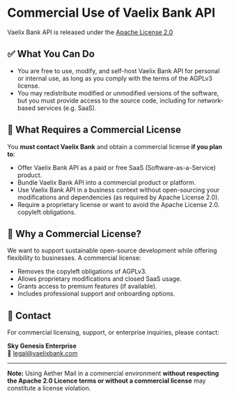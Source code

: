 # Commercial Use of Vaelix Bank API

Vaelix Bank API is released under the [Apache License 2.0](LICENSE)

## ✅ What You Can Do

- You are free to use, modify, and self-host Vaelix Bank API for personal or internal use, as long as you comply with the terms of the AGPLv3 license.
- You may redistribute modified or unmodified versions of the software, but you must provide access to the source code, including for network-based services (e.g. SaaS).

## 🚫 What Requires a Commercial License

You **must contact Vaelix Bank** and obtain a commercial license **if you plan to**:

- Offer Vaelix Bank API as a paid or free SaaS (Software-as-a-Service) product.
- Bundle Vaelix Bank API into a commercial product or platform.
- Use Vaelix Bank API in a business context without open-sourcing your modifications and dependencies (as required by Apache License 2.0).
- Require a proprietary license or want to avoid the Apache License 2.0. copyleft obligations.

## 🧾 Why a Commercial License?

We want to support sustainable open-source development while offering flexibility to businesses. A commercial license:

- Removes the copyleft obligations of AGPLv3.
- Allows proprietary modifications and closed SaaS usage.
- Grants access to premium features (if available).
- Includes professional support and onboarding options.

## 📩 Contact

For commercial licensing, support, or enterprise inquiries, please contact:

**Sky Genesis Enterprise**  
📧 legal@vaelixbank.com

---

**Note:** Using Aether Mail in a commercial environment **without respecting the Apache 2.0 Licence terms or without a commercial license** may constitute a license violation.
